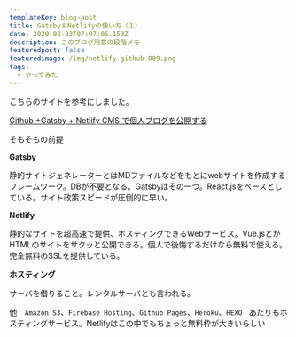```yaml
---
templateKey: blog-post
title: Gatsby＆Netlifyの使い方（１）
date: 2020-02-23T07:07:06.153Z
description: このブログ用意の段階メモ
featuredpost: false
featuredimage: /img/netlify-github-009.png
tags:
  - やってみた
---
```



こちらのサイトを参考にしました。

[Github +Gatsby + Netlify CMS で個人ブログを公開する](https://qiita.com/Kento75/items/7316dd5b7a8014d6c178)[](https://qiita.com/Kento75/items/7316dd5b7a8014d6c178)

そもそもの前提

**Gatsby**

静的サイトジェネレーターとはMDファイルなどをもとにwebサイトを作成するフレームワーク。DBが不要となる。Gatsbyはその一つ。React.jsをベースとしている。サイト政策スピードが圧倒的に早い。



**Netlify**

静的なサイトを超高速で提供、ホスティングできるWebサービス。Vue.jsとかHTMLのサイトをサクッと公開できる。個人で後悔するだけなら無料で使える。完全無料のSSLを提供している。



**ホスティング**

サーバを借りること。レンタルサーバとも言われる。

他　`Amazon S3`、`Firebase Hosting`、`Github Pages`、`Heroku`、`HEXO　`あたりもホスティングサービス。Netlifyはこの中でもちょっと無料枠が大きいらしい
